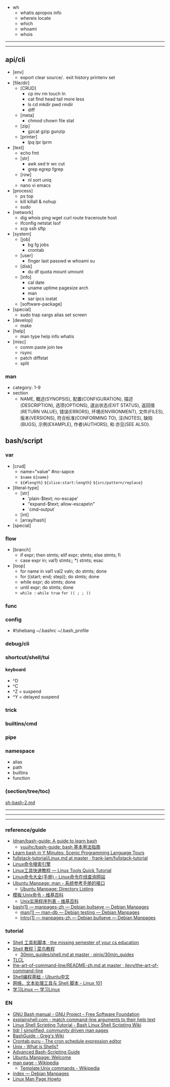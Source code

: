 - wh
  - whatis apropos info
  - whereis locate
  - which
  - whoami
  - whois
---
---
## api/cli
- [env]
  - export clear source/`.` exit history printenv set
- [file/dir]
  - [CRUD]
    - cp mv rm touch ln
    - cat find head tail more less
    - ls cd mkdir pwd rmdir
    - diff
  - [meta]
    - chmod chown file stat
  - [zip]
    - gzcat gzip gunzip
  - [printer]
    - lpq lpr lprm
- [text]
  - echo fmt 
  - [str]
    - awk sed tr wc cut
    - grep egrep fgrep 
  - [row]
    - nl sort uniq
  - nano vi emacs
- [process]
  - ps top
  - kill killall & nohup
  - sudo
- [network]
  - dig whois ping wget curl route traceroute host
  - ifconfig netstat lsof
  - scp ssh sftp
- [system]
  - [job]
    - bg fg jobs 
    - crontab
  - [user]
    - finger last passwd w whoami su
  - [disk]
    - du df quota mount umount
  - [info]
    - cal date
    - uname uptime pagesize arch
    - man
    - sar ipcs iostat
  - [software-package]
- [special]
  - sudo trap xargs alias set screen
- [develop]
  - make 
- [help]
  - man type help info whatis 
- [misc]
  - comm paste join tee
  - rsync
  - patch diffstat
  - split
### man
- category: 1-9
- section
  - NAME, 
    概述(SYNOPSIS), 
    配置(CONFIGURATION), 
    描述(DESCRIPTION), 
    选项(OPTIONS), 
    退出状态(EXIT STATUS), 
    返回值(RETURN VALUE), 
    错误(ERRORS), 
    环境(ENVIRONMENT), 
    文件(FILES), 
    版本(VERSIONS), 
    符合标准(CONFORMING TO), 
    注(NOTES), 
    缺陷(BUGS), 
    示例(EXAMPLE), 
    作者(AUTHORS), 和 
    亦见(SEE ALSO).
## bash/script
### var
- [crud]
  - name="value"  #no-sapce
  - `$name` `${name}`
  - `${#length}` `${slice:start:length}` `${src/pattern/replace}`
- [literal-type]
  - [str]
    - 'plain-$text; no-escape' 
    - "expand-$text; allow-escape\n"
    - \`cmd-output\`
  - [int]
  - [array/hash]
- [special]
### flow
- [branch]
  - if expr; then stmts; elif expr; stmts; else stmts; fi
  - case expr in; val1) stmts;; *) stmts; esac
- [loop]
  - for name in val1 val2 valn; do stmts; done
  - for ((start; end; step)); do stmts; done
  - while expr; do stmts; done
  - until expr; do stmts; done
  - `while :` `while true` `for (( ; ; ))`
### func
### config
- #!shebang ~/.bashrc ~/.bash_profile
### debug/cli
### shortcut/shell/tui
#### keyboard
- ^D
- ^C
- ^Z = suspend
- ^Y = delayed suspend
### trick
### builtins/cmd
### pipe
### namespace
- alias
- path
- builtins
- function
### (section/tree/toc)
[sh-bash-2.md](sh-bash-2.md)

---
---
---
### reference/guide
- [Idnan/bash-guide: A guide to learn bash](https://github.com/Idnan/bash-guide)
  - [vuuihc/bash-guide: bash 基本用法指南](https://github.com/vuuihc/bash-guide)
- [Learn bash in Y Minutes: Scenic Programming Language Tours](https://learnxinyminutes.com/docs/zh-cn/bash-cn/)
- [fullstack-tutorial/Linux.md at master · frank-lam/fullstack-tutorial](https://github.com/frank-lam/fullstack-tutorial/blob/master/notes/Linux.md)
- [Linux命令搜索引擎](https://wangchujiang.com/linux-command/)
- [Linux工具快速教程 — Linux Tools Quick Tutorial](https://linuxtools-rst.readthedocs.io/zh_CN/latest/)
- [Linux命令大全(手册) – Linux命令在线查询网站](https://www.linuxcool.com/)
- [Ubuntu Manpage: man - 系统参考手册的接口](https://manpages.ubuntu.com/manpages/kinetic/zh_CN/man1/man.1.html)
  - [Ubuntu Manpage: Directory Listing](https://manpages.ubuntu.com/manpages/bionic/zh_CN/man1/)
- [模板:Unix命令 - 维基百科](https://zh.wikipedia.org/wiki/Template:Unix命令)
  - [Unix实用程序列表 - 维基百科](https://zh.wikipedia.org/wiki/Unix实用程序列表)
- [bash(1) — manpages-zh — Debian bullseye — Debian Manpages](https://manpages.debian.org/testing/manpages-zh/bash.1.zh_CN.html)
  - [man(1) — man-db — Debian testing — Debian Manpages](https://manpages.debian.org/testing/man-db/man.1.zh_CN.html)
  - [intro(1) — manpages-zh — Debian bullseye — Debian Manpages](https://manpages.debian.org/testing/manpages-zh/intro.1.zh_CN.html)

### tutorial
- [Shell 工具和脚本 · the missing semester of your cs education](https://missing-semester-cn.github.io/2020/shell-tools/)
- [Shell 教程 | 菜鸟教程](https://www.runoob.com/linux/linux-shell.html)
  - [30min_guides/shell.md at master · qinjx/30min_guides](https://github.com/qinjx/30min_guides/blob/master/shell.md)
- [TLCL](https://billie66.github.io/TLCL/book/) [](#详细的双语混排教材顺便练习英语但不适合速成)
- [the-art-of-command-line/README-zh.md at master · jlevy/the-art-of-command-line](https://github.com/jlevy/the-art-of-command-line/blob/master/README-zh.md)
- [Shell编程基础 - Ubuntu中文](https://wiki.ubuntu.org.cn/Shell编程基础)
- [网络、文本处理工具与 Shell 脚本 - Linux 101](https://101.lug.ustc.edu.cn/Ch06/)
- [学习Linux — 学习Linux](https://linux.fasionchan.com/zh_CN/latest/index.html)

### EN
- [GNU Bash manual - GNU Project - Free Software Foundation](https://www.gnu.org/software/bash/manual/)
- [explainshell.com - match command-line arguments to their help text](https://explainshell.com/)
- [Linux Shell Scripting Tutorial - Bash Linux Shell Scripting Wiki](https://bash.cyberciti.biz/guide/Main_Page)
- [tldr | simplified, community driven man pages](https://tldr.ostera.io/)
- [BashGuide - Greg's Wiki](https://mywiki.wooledge.org/BashGuide)
- [Crontab.guru - The cron schedule expression editor](https://crontab.guru/)
- [Unix - What is Shells?](https://www.tutorialspoint.com/unix/unix-shell.htm)
- [Advanced Bash-Scripting Guide](https://tldp.org/LDP/abs/html/)
- [Ubuntu Manpage: Welcome](https://manpages.ubuntu.com/)
- [man page - Wikipedia](https://en.wikipedia.org/wiki/Man_page)
  - [Template:Unix commands - Wikipedia](https://en.wikipedia.org/wiki/Template:Unix_commands)
- [index — Debian Manpages](https://manpages.debian.org/)
- [Linux Man Page Howto](https://tldp.org/HOWTO/Man-Page/)

